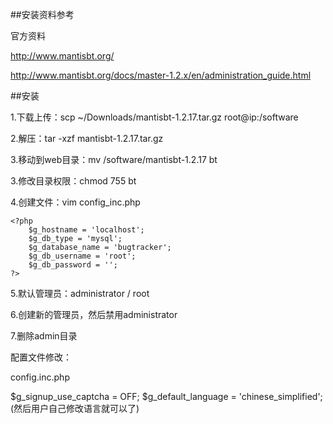 ##安装资料参考

官方资料

http://www.mantisbt.org/

http://www.mantisbt.org/docs/master-1.2.x/en/administration_guide.html

##安装

1.下载上传：scp ~/Downloads/mantisbt-1.2.17.tar.gz root@ip:/software

2.解压：tar -xzf mantisbt-1.2.17.tar.gz 

3.移动到web目录：mv /software/mantisbt-1.2.17 bt

3.修改目录权限：chmod 755 bt

4.创建文件：vim config_inc.php

	<?php
		$g_hostname = 'localhost';
		$g_db_type = 'mysql';
		$g_database_name = 'bugtracker';
		$g_db_username = 'root';
		$g_db_password = '';
	?>

5.默认管理员：administrator / root

6.创建新的管理员，然后禁用administrator

7.删除admin目录

配置文件修改：

config.inc.php

$g_signup_use_captcha = OFF;
$g_default_language = 'chinese_simplified';(然后用户自己修改语言就可以了)